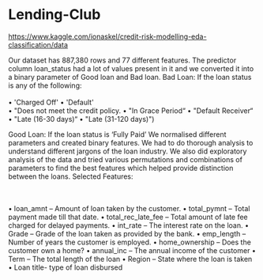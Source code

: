 # Lending-Club
https://www.kaggle.com/ionaskel/credit-risk-modelling-eda-classification/data

Our dataset has 887,380 rows and 77 different features. The predictor column loan_status had a lot of values present in it and we converted it into a binary parameter of Good loan and Bad loan.
Bad Loan: If the loan status is any of the following:
<br> </br>
•	'Charged Off'
•	'Default'  
•	"Does not meet the credit policy.
•	"In Grace Period“
•	"Default Receiver“
•	"Late (16-30 days)“
•	"Late (31-120 days)")

Good Loan: If the loan status is ‘Fully Paid’
We normalised different parameters and created binary features. We had to do thorough analysis to understand different jargons of the loan industry. We also did exploratory analysis of the data and tried various permutations and combinations of parameters to find the best features which helped provide distinction between the loans. 
Selected Features:

<br></br>
•	loan_amnt – Amount of loan taken by the customer.
•	total_pymnt – Total payment made till that date.
•	total_rec_late_fee – Total amount of late fee charged for delayed payments.
•	int_rate – The interest rate on the loan.
•	Grade – Grade of the loan taken as provided by the bank.
•	emp_length – Number of years the customer is employed.
•	home_ownership – Does the customer own a home?
•	annual_inc – The annual income of the customer
•	Term – The total length of the loan
•	Region – State where the loan is taken
•	Loan title- type of loan disbursed
